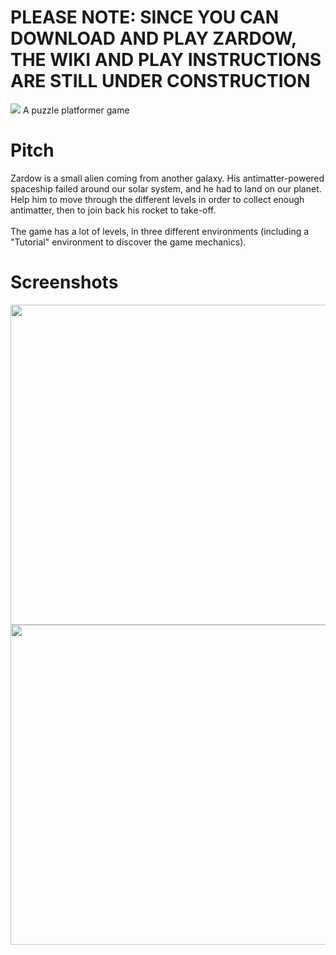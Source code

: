 # PLEASE NOTE: SINCE YOU CAN DOWNLOAD AND PLAY ZARDOW, THE WIKI AND PLAY INSTRUCTIONS ARE STILL UNDER CONSTRUCTION

<img src="http://madrau.fr/zardow/githubBase/menuTitle.png">
A puzzle platformer game

# Pitch
Zardow is a small alien coming from another galaxy. His antimatter-powered spaceship failed around our solar system, and he had to land on our planet.<br>Help him to move through the different levels in order to collect enough antimatter, then to join back his rocket to take-off.<br><br>
The game has a lot of levels, in three different environments (including a "Tutorial" environment to discover the game mechanics).<br>

# Screenshots
<img src="http://madrau.fr/zardow/githubBase/zd.png" height=512 width=512>
<img src="http://madrau.fr/zardow/githubBase/spaceSS.png" height=512 width=512>
